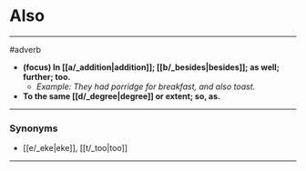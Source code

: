 # Also
---
#adverb
- **(focus) In [[a/_addition|addition]]; [[b/_besides|besides]]; as well; further; too.**
	- _Example: They had porridge for breakfast, and also toast._
- **To the same [[d/_degree|degree]] or extent; so, as.**
---
### Synonyms
- [[e/_eke|eke]], [[t/_too|too]]
---
